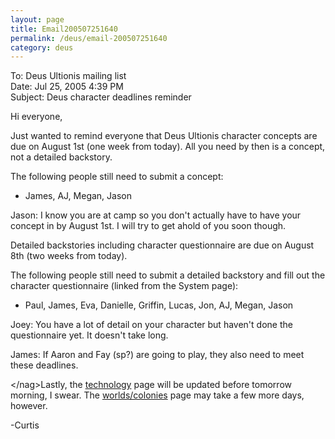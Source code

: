 ```yaml
---
layout: page
title: Email200507251640
permalink: /deus/email-200507251640
category: deus
---
```

To: Deus Ultionis mailing list
<br>Date: Jul 25, 2005 4:39 PM
<br>Subject: Deus character deadlines reminder

Hi everyone,

Just wanted to remind everyone that Deus Ultionis character concepts
are due on August 1st (one week from today). All you need by then is a
concept, not a detailed backstory.

The following people still need to submit a concept:
* James, AJ, Megan, Jason

Jason: I know you are at camp so you don't actually have to have your
concept in by August 1st. I will try to get ahold of you soon though.

Detailed backstories including character questionnaire are due on
August 8th (two weeks from today).

The following people still need to submit a detailed backstory and
fill out the character questionnaire (linked from the System page):
* Paul, James, Eva, Danielle, Griffin, Lucas, Jon, AJ, Megan, Jason

Joey: You have a lot of detail on your character but haven't done the
questionnaire yet. It doesn't take long.

James: If Aaron and Fay (sp?) are going to play, they also need to
meet these deadlines.

&lt;/nag&gt;Lastly, the [technology](technology) page will be updated before tomorrow
morning, I swear. The [worlds/colonies](worlds) page may take a few more days,
however.

-Curtis
